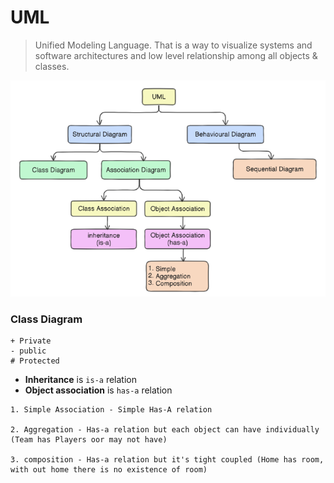 # UML
> Unified Modeling Language.
> That is a way to visualize systems and software architectures and low level relationship among all objects & classes.

![UMl-Type](../resource/UMl%20Types.png)

### Class Diagram

```text
+ Private
- public
# Protected
```
- **Inheritance** is `is-a` relation
- **Object association** is `has-a` relation

```text
1. Simple Association - Simple Has-A relation

2. Aggregation - Has-a relation but each object can have individually (Team has Players oor may not have)

3. composition - Has-a relation but it's tight coupled (Home has room, with out home there is no existence of room)
```


